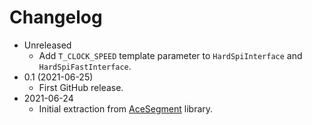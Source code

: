# Changelog

* Unreleased
    * Add `T_CLOCK_SPEED` template parameter to `HardSpiInterface` and
      `HardSpiFastInterface`.
* 0.1 (2021-06-25)
    * First GitHub release.
* 2021-06-24
    * Initial extraction from
      [AceSegment](https://github.com/bxparks/AceSegment) library.
